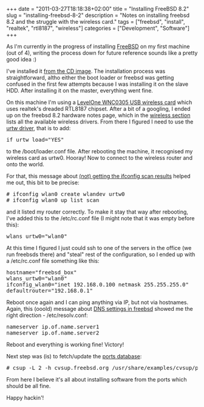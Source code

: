 +++
date = "2011-03-27T18:18:38+02:00"
title = "Installing FreeBSD 8.2"
slug = "installing-freebsd-8-2"
description = "Notes on installing freebsd 8.2 and the struggle with the wireless card."
tags = ["freebsd", "install", "realtek", "rtl8187", "wireless"]
categories = ["Development", "Software"]
+++
<p>As I'm currently in the progress of installing <a href="http://www.freebsd.org/">FreeBSD</a> on my first machine (out of 4), writing the process down for future reference sounds like a pretty good idea :)</p>
<p>I've installed it <a href="http://www.freebsd.org/where.html">from the CD image</a>. The installation process was straightforward, altho either the boot loader or freebsd was getting confused in the first few attempts because I was installing it on the slave HDD. After installing it on the master, everything went fine.</p>
<p>On this machine I'm using a <a href="http://uk.level1.com/product_d.php?id=410">LevelOne WNC0305 USB wireless card</a> which uses realtek's dreaded RTL8187 chipset. After a bit of a googling, I ended up on the freebsd 8.2 hardware notes page, which in the <a href="http://www.freebsd.org/releases/8.2R/hardware.html#WLAN">wireless section</a> lists all the available wireless drivers. From there I figured I need to use the <a href="http://www.freebsd.org/cgi/man.cgi?query=urtw&sektion=4&manpath=FreeBSD+8.2-RELEASE">urtw driver</a>, that is to add:</p>
<pre name="code" class="bash">
if_urtw_load="YES"
</pre>
<p>to the /boot/loader.conf file. After rebooting the machine, it recognised my wireless card as urtw0. Hooray! Now to connect to the wireless router and onto the world.</p>
<p>For that, this message about <a href="http://forum.nginx.org/read.php?23,41676,41698#msg-41698">(not) getting the ifconfig scan results</a> helped me out, this bit to be precise:</p>
<pre name="code" class="bash">
# ifconfig wlan0 create wlandev urtw0
# ifconfig wlan0 up list scan
</pre>
<p>and it listed my router correctly. To make it stay that way after rebooting, I've added this to the /etc/rc.conf file (I might note that it was empty before this):</p>
<pre name="code" class="bash">
wlans_urtw0="wlan0"
</pre>
<p>At this time I figured I just could ssh to one of the servers in the office (we run freebsds there) and "steal" rest of the configuration, so I ended up with a /etc/rc.conf file something like this:</p>
<pre name="code" class="bash">
hostname="freebsd_box"
wlans_urtw0="wlan0"
ifconfig_wlan0="inet 192.168.0.100 netmask 255.255.255.0"
defaultrouter="192.168.0.1"
</pre>
<p>Reboot once again and I can ping anything via IP, but not via hostnames. Again, this (ooold) message about <a href="http://lists.freebsd.org/pipermail/freebsd-questions/2005-July/094364.html">DNS settings in freebsd</a> showed me the right direction - /etc/resolv.conf:</p>
<pre name="code" class="bash">
nameserver ip.of.name.server1
nameserver ip.of.name.server2
</pre>
<p>Reboot and everything is working fine! Victory!</p>
<p>Next step was (is) to fetch/update the <a href="http://www.freebsd.org/doc/en_US.ISO8859-1/books/handbook/ports-using.html">ports database</a>:</p>
<pre name="code" class="bash">
# csup -L 2 -h cvsup.freebsd.org /usr/share/examples/cvsup/ports-supfile
</pre>
<p>From here I believe it's all about installing software from the ports which should be all fine.</p>
<p>Happy hackin'!</p>
